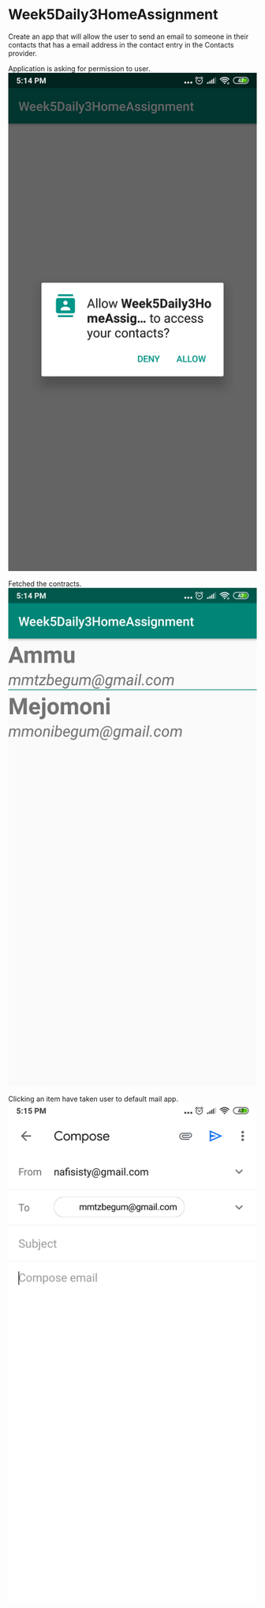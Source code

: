 # Week5Daily3HomeAssignment
Create an app that will allow the user to send an email to someone in their contacts that has a email address in the contact entry in the Contacts provider.

Application is asking for permission to user.
![](app/src/main/res/drawable/screenshot_1.png)

Fetched the contracts.
![](app/src/main/res/drawable/screenshot_2.png)

Clicking an item have taken user to default mail app.
![](app/src/main/res/drawable/screenshot_3.png)
